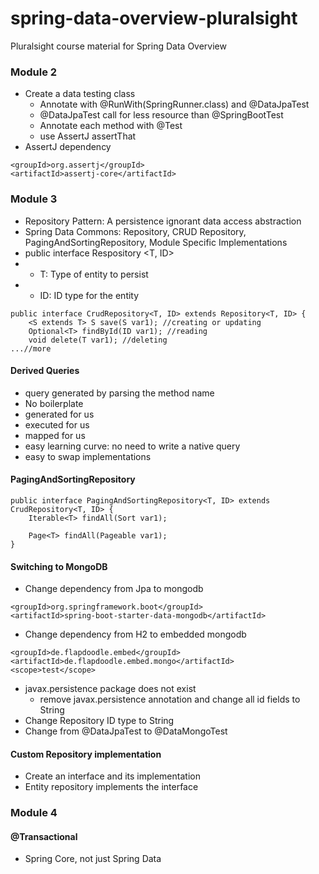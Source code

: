 # spring-data-overview-pluralsight
Pluralsight course material for Spring Data Overview

### Module 2
* Create a data testing class
  - Annotate with @RunWith(SpringRunner.class) and @DataJpaTest
  - @DataJpaTest call for less resource than @SpringBootTest
  - Annotate each method with @Test
  - use AssertJ assertThat
* AssertJ dependency
```
<groupId>org.assertj</groupId>
<artifactId>assertj-core</artifactId>
```
### Module 3
* Repository Pattern: A persistence ignorant data access abstraction
* Spring Data Commons: Repository, CRUD Repository, PagingAndSortingRepository, Module Specific Implementations
* public interface Respository <T, ID>
*   - T: Type of entity to persist
*   - ID: ID type for the entity
```
public interface CrudRepository<T, ID> extends Repository<T, ID> {
    <S extends T> S save(S var1); //creating or updating
    Optional<T> findById(ID var1); //reading
    void delete(T var1); //deleting
...//more
```
#### Derived Queries
* query generated by parsing the method name
* No boilerplate
* generated for us
* executed for us
* mapped for us
* easy learning curve: no need to write a native query
* easy to swap implementations

#### PagingAndSortingRepository
```
public interface PagingAndSortingRepository<T, ID> extends CrudRepository<T, ID> {
    Iterable<T> findAll(Sort var1);

    Page<T> findAll(Pageable var1);
}
```
#### Switching to MongoDB
* Change dependency from Jpa to mongodb
```
<groupId>org.springframework.boot</groupId>
<artifactId>spring-boot-starter-data-mongodb</artifactId>
```
* Change dependency from H2 to embedded mongodb
```
<groupId>de.flapdoodle.embed</groupId>
<artifactId>de.flapdoodle.embed.mongo</artifactId>
<scope>test</scope>
```
* javax.persistence package does not exist
  - remove javax.persistence annotation and change all id fields to String
* Change Repository ID type to String
* Change from @DataJpaTest to @DataMongoTest
#### Custom Repository implementation
* Create an interface and its implementation
* Entity repository implements the interface

### Module 4
#### @Transactional
* Spring Core, not just Spring Data

